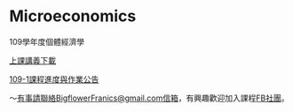 # Microeconomics
109學年度個體經濟學

[上課講義下載](https://is.gd/seB2Ik)

[109-1課程進度與作業公告](https://colab.research.google.com/drive/1BZmPcgHwvRWywtOYHMP0aezC3vUQ4WJu)


～有事請聯絡BigflowerFranics@gmail.com信箱，有興趣歡迎加入課程[FB社團](https://www.facebook.com/groups/312193870007113/)。
